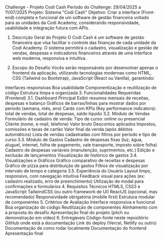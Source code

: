 Challenge - Projeto Codi Cash
Período do Challenge: 29/04/2025 a 11/07/2025
Projeto: Sistema "Codi Cash"
Objetivo: Criar a interface (Front-end) completa e funcional de um software de gestão financeira voltado para as unidades da Codi Academy, considerando responsividade, usabilidade e integração futura com APIs.

1. Descrição Geral do Projeto
O Codi Cash é um software de gestão financeira que visa facilitar o controle das finanças de cada unidade da Codi Academy. O sistema permitirá o cadastro, visualização e gestão de vendas, despesas e indicadores financeiros através de uma interface web moderna, responsiva e intuitiva.

2. Escopo do Desafio
Vocês serão responsáveis por desenvolver apenas o frontend da aplicação, utilizando tecnologias modernas como HTML, CSS (Tailwind ou Bootstrap), JavaScript (React ou Vanilla), garantindo:

Interfaces responsivas
Boa usabilidade
Componentização e reutilização de código
Estrutura limpa e organizada
3. Funcionalidades Requeridas (Frontend)
3.1. Dashboard Principal
Exibir resumos mensais de receitas, despesas e balanço
Gráficos de barras/linhas para mostrar dados por período (semana, mês, ano)
Cards com KPIs (Key performance indicators): total de vendas, total de despesas, saldo líquido
3.2. Módulo de Vendas
Formulário de cadastro de venda:
Tipo de curso: online ou presencial
Cliente (nome, e-mail, telefone)
Valor bruto
Descontos aplicados
Impostos, comissões e taxas de cartão
Valor final da venda (após débitos automáticos)
Lista de vendas cadastradas com filtros por período e tipo de curso
3.3. Módulo de Gastos
Cadastro de despesas fixas (luz, água, aluguel, internet, folha de pagamento, vale transporte, imposto sobre folha)
Cadastro de despesas variáveis (manutenção, suprimentos, etc.)
Edição e exclusão de lançamentos
Visualização de histórico de gastos
3.4. Visualizações e Gráficos
Gráfico comparativo de receitas e despesas
Gráfico de pizza para distribuição de gastos
Filtros de visualização por intervalo de tempo e categoria
3.5. Experiência do Usuário
Layout limpo, responsivo, com navegação intuitiva
Feedback visual para ações (ex: cadastro realizado, erro de preenchimento)
Utilização de modal para confirmações e formulários
4. Requisitos Técnicos
HTML5, CSS3 e JavaScript
TailwindCSS (ou outro framework de UI)
ReactJS (opcional, mas recomendado)
Responsividade obrigatória (mobile first)
Estrutura modular de componentes
5. Critérios de Avaliação
Interface responsiva e funcional
Boa organização do código
Reutilização de componentes
Alinhamento com a proposta do desafio
Apresentação final do projeto (pitch ou demonstração em vídeo)
6. Entregáveis
Código-fonte neste repositório GitHub onde está a documentação
Link do deploy (Vercel, Netlify ou outro)
Documentação de como rodar localmente
Documentação do frontend
Apresentação final
